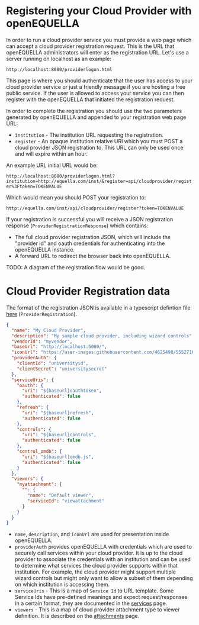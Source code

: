 # Registering your Cloud Provider with openEQUELLA

In order to run a cloud provider service you must provide a web page which can accept a cloud provider registration request. This is the URL that openEQUELLA administrators will enter as the registration URL. Let's use a server running on localhost as an example:

`http://localhost:8080/providerlogon.html`

This page is where you should authenticate that the user has access to your cloud provider service or just a friendly message if you are hosting a free public service. If the user is allowed to access your service you can then register with the openEQUELLA that initiated the registration request.

In order to complete the registration you should use the two parameters generated by openEQUELLA and appended to your registration web page URL:

- `institution` - The institution URL requesting the registration.
- `register` - An opaque institution relative URI which you must POST a cloud provider JSON registration to. This URL can only be used once and will expire within an hour.

An example URL initial URL would be:

`http://localhost:8080/providerlogon.html?institution=http://equella.com/inst/&register=api/cloudprovider/register%3Ftoken=TOKENVALUE`

Which would mean you should POST your registration to:

`http://equella.com/inst/api/cloudprovider/register?token=TOKENVALUE`

If your registration is successful you will receive a JSON registration response (`ProviderRegistrationResponse`) which contains:

- The full cloud provider registration JSON, which will include the "provider id" and oauth credentials for authenticating into the openEQUELLA instance.
- A forward URL to redirect the browser back into openEQUELLA.

TODO: A diagram of the registration flow would be good.

# Cloud Provider Registration data

The format of the registration JSON is available in a typescript defintion file [here](../registration.d.ts) (`ProviderRegistration`).

```json
{
  "name": "My Cloud Provider",
  "description": "My sample cloud provider, including wizard controls",
  "vendorId": "myvendor",
  "baseUrl": "http://localhost:5000/",
  "iconUrl": "https://user-images.githubusercontent.com/4625498/55527161-8591ca80-56e3-11e9-8865-ca7c3bc5b7f2.gif",
  "providerAuth": {
    "clientId": "universityid",
    "clientSecret": "universitysecret"
  },
  "serviceUris": {
    "oauth": {
      "uri": "${baseurl}oauthtoken",
      "authenticated": false
    },
    "refresh": {
      "uri": "${baseurl}refresh",
      "authenticated": false
    },
    "controls": {
      "uri": "${baseurl}controls",
      "authenticated": false
    },
    "control_omdb": {
      "uri": "${baseurl}omdb.js",
      "authenticated": false
    }
  },
  "viewers": {
    "myattachment": {
      "": {
        "name": "Default viewer",
        "serviceId": "viewattachment"
      }
    }
  }
}
```

- `name`, `description`, and `iconUrl` are used for presentation inside openEQUELLA.
- `providerAuth` provides openEQUELLA with credentials which are used to securely call services within your cloud provider.
  It is up to the cloud provider to associate the credentials with an institution and can be used to determine what services the cloud provider supports within that institution. For example, the cloud provider might support multiple wizard controls but might only want to allow a subset of them depending on which institution is accessing them.
- `serviceUris` - This is a map of `Service Id` to URL template. Some Service Ids have pre-defined meanings and expect request/responses in a certain format, they are documented in the [services](services.md) page.
- `viewers` - This is a map of cloud provider attachment type to viewer definition. It is described on the [attachments](attachments.md) page.

